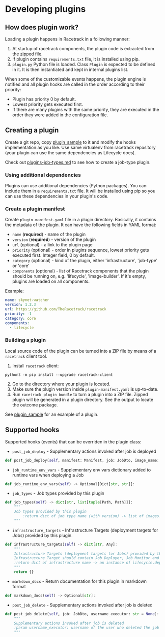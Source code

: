 # Developing plugins

## How does plugin work?
Loading a plugin happens in Racetrack in a following manner:

1. At startup of racetrack components,
  the plugin code is extracted from the zipped file.
1. If plugin contains `requirements.txt` file, it is installed using pip.
1. `plugin.py` Python file is loaded. Class `Plugin` is expected to be defined in it. 
  It is then instantiated and kept in internal plugins list.

When some of the customizable events happens, 
the plugin engine is notified and all plugin hooks are called in the order according to their priority:

- Plugin has priority 0 by default. 
- Lowest priority gets executed first. 
- If there are many plugins with the same priority, 
  they are executed in the order they were added in the configuration file.

## Creating a plugin
Create a git repo, copy [plugin_sample](plugin_sample) to it
and modify the hooks implementation as you like.
Use same virtualenv from racetrack repository 
(your plugin can use the same dependencies as Lifecycle does).

Check out [plugins-job-types.md](./plugins-job-types.md)
to see how to create a job-type plugin.

### Using additional dependencies
Plugins can use additional dependencies (Python packages).
You can include them in a `requirements.txt` file.
It will be installed using pip so you can use these dependencies in your plugin's code.

### Create a plugin manifest
Create `plugin-manifest.yaml` file in a plugin directory.
Basically, it contains the metadata of the plugin.
It can have the following fields in YAML format:

- `name` (**required**) - name of the plugin
- `version` (**required**) - version of the plugin
- `url` (optional) - a link to the plugin page
- `priority` (optional) - order in plugins sequence, lowest priority gets executed first. Integer field, 0 by default.
- `category` (optional) - kind of the plugin, either 'infrastructure', 'job-type' or 'core'
- `components` (optional) - list of Racetrack components that the plugin should be running on, e.g. 'lifecycle', 'image-builder'.
  If it's empty, plugins are loaded on all components.

Example:
```yaml
name: skynet-watcher
version: 1.2.3
url: https://github.com/TheRacetrack/racetrack
priority: -1
category: core
components:
  - lifecycle
```

### Building a plugin
Local source code of the plugin can be turned into a ZIP file
by means of a `racetrack` client tool.

1. Install `racetrack` client:
  ```shell
  python3 -m pip install --upgrade racetrack-client
  ```
2. Go to the directory where your plugin is located.
3. Make sure the plugin version inside `plugin-manifest.yaml` is up-to-date.
4. Run `racetrack plugin bundle` to turn a plugin into a ZIP file.
  Zipped plugin will be generated in a plugin directory.
  See the output to locate the outcome package.

See [plugin_sample](plugin_sample) for an example of a plugin.

## Supported hooks
Supported hooks (events) that can be overriden in the plugin class:

- `post_job_deploy` - Supplementary actions invoked after job is deployed
```python
def post_job_deploy(self, manifest: Manifest, job: JobDto, image_name: str, deployer_username: str = None):
```

- `job_runtime_env_vars` - Supplementary env vars dictionary added to runtime vars when deploying a Job
```python
def job_runtime_env_vars(self) -> Optional[Dict[str, str]]:
```

- `job_types` - Job types provided by this plugin
```python
def job_types(self) -> dict[str, list[tuple[Path, Path]]]:
    """
    Job types provided by this plugin
        :return dict of job type name (with version) -> list of images: (base image path, dockerfile template path)
    """
```

- `infrastructure_targets` - Infrastructure Targets (deployment targets for Jobs) provided by this plugin.
```python
def infrastructure_targets(self) -> dict[str, Any]:
    """
    Infrastructure Targets (deployment targets for Jobs) provided by this plugin
    Infrastructure Target should contain Job Deployer, Job Monitor and Job Logs Streamer.
    :return dict of infrastructure name -> an instance of lifecycle.deployer.infra_target.InfrastructureTarget
    """
    return {}
```

- `markdown_docs` - Return documentation for this plugin in markdown format
```python
def markdown_docs(self) -> Optional[str]:
```

- `post_job_delete` - Supplementary actions invoked after job is deleted
```python
def post_job_delete(self, job: JobDto, username_executor: str = None):
    """
    Supplementary actions invoked after job is deleted
    :param username_executor: username of the user who deleted the job
    """
```
